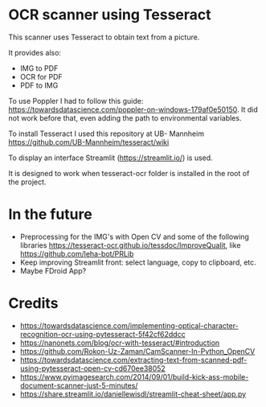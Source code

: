 # OCR scanner using Tesseract
 
 This scanner uses Tesseract to obtain text from a picture.  
 
 It provides also:
   - IMG to PDF
   - OCR for PDF
   - PDF to IMG

 To use Poppler I had to follow this guide: https://towardsdatascience.com/poppler-on-windows-179af0e50150. It did not work before that, even adding the path to environmental variables.

 To install Tesseract I used this repository at UB- Mannheim https://github.com/UB-Mannheim/tesseract/wiki
 
 To display an interface Streamlit (https://streamlit.io/) is used.

 It is designed to work when tesseract-ocr folder is installed in the root of the project. 

# In the future

 - Preprocessing for the IMG's with Open CV and some of the following libraries https://tesseract-ocr.github.io/tessdoc/ImproveQualit, like https://github.com/leha-bot/PRLib
 - Keep improving Streamlit front: select language, copy to clipboard, etc.
 - Maybe FDroid App?

# Credits
   - https://towardsdatascience.com/implementing-optical-character-recognition-ocr-using-pytesseract-5f42cf62ddcc
   - https://nanonets.com/blog/ocr-with-tesseract/#introduction
   - https://github.com/Rokon-Uz-Zaman/CamScanner-In-Python_OpenCV
   - https://towardsdatascience.com/extracting-text-from-scanned-pdf-using-pytesseract-open-cv-cd670ee38052
   - https://www.pyimagesearch.com/2014/09/01/build-kick-ass-mobile-document-scanner-just-5-minutes/
   - https://share.streamlit.io/daniellewisdl/streamlit-cheat-sheet/app.py
